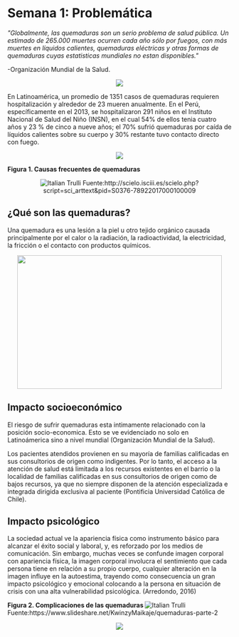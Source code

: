 <div class="introduction">
  <p align="center"> <h1>Semana 1: Problemática</h1><p>
 <p>
<cite> "Globalmente, las quemaduras son un serio problema de salud pública. Un estimado de 265.000 muertes ocurren cada año sólo por fuegos, con más muertes en líquidos calientes, quemaduras eléctricas y otras formas de quemaduras cuyas estatisticas mundiales no estan disponibles." </cite> <p>
<p>-Organización Mundial de la Salud.
<p align="center">
  <img src="http://i65.tinypic.com/2qc05ko.png">
</p>
<p>
En Latinoamérica, un promedio de 1351 casos de quemaduras requieren hospitalización y alrededor de 23 mueren anualmente. En el Perú, específicamente en el 2013, se hospitalizaron 291 niños en el Instituto Nacional de Salud del Niño (INSN), en el cual 54% de ellos tenia cuatro años y 23 % de cinco a nueve años; el 70% sufrió quemaduras por caída de líquidos calientes sobre su cuerpo y 30% restante tuvo contacto directo con fuego.
<p align="center">
  <img src="http://i63.tinypic.com/2ch0tv8.png">
</p>
<b>Figura 1. Causas frecuentes de quemaduras </b>
<p align="center">
 <img src="http://i65.tinypic.com/2hx155e.png" alt="Italian Trulli">
Fuente:http://scielo.isciii.es/scielo.php?script=sci_arttext&pid=S0376-78922017000100009
<p>
<h2> ¿Qué son las quemaduras? </h2>
Una quemadura es una lesión a la piel u otro tejido orgánico causada principalmente por el calor o la radiación, la radioactividad, la electricidad, la fricción o el contacto con productos químicos.
  <p align="center">
  <img width="460" height="300" src="http://i63.tinypic.com/14myr8p.jpg">
</p>
 <p>
  <h2> Impacto socioeconómico </h2>

El riesgo de sufrir quemaduras esta intimamente relacionado con la posición socio-economica. Esto se ve evidenciado no solo en Latinoámerica sino a nivel mundial (Organización Mundial de la Salud).
<p>
Los pacientes atendidos provienen en su mayoría de familias calificadas en sus consultorios de origen como indigentes. Por lo tanto, el acceso a la atención de salud está limitada a los recursos existentes en el barrio o la localidad de familias calificadas en sus consultorios de origen como de bajos recursos, ya que no siempre disponen de la atención especializada e integrada dirigida exclusiva al paciente (Pontificia Universidad Católica de Chile).
<p>
<h2> Impacto psicológico </h2>
La sociedad actual ve la apariencia física como instrumento básico para alcanzar el éxito social y laboral, y, es reforzado por los medios de comunicación. Sin embargo, muchas veces se confunde imagen corporal con apariencia física, la imagen corporal involucra el sentimiento que cada persona tiene en relación a su propio cuerpo, cualquier alteración en la imagen influye en la autoestima, trayendo como consecuencia un gran impacto psicológico y emocional colocando a la persona en situación de crisis con una alta vulnerabilidad psicológica. (Arredondo, 2016)
<p>
<b>Figura 2. Complicaciones de las quemaduras </b>
 <img src="http://i68.tinypic.com/jgth6e.png" alt="Italian Trulli">
Fuente:https://www.slideshare.net/KwinzyMaikaje/quemaduras-parte-2<br>
<a href="semana2.html"> <p align="center"><img src="http://i64.tinypic.com/34zd7ax.png"><p></a> 
